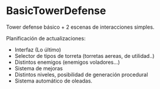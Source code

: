 # BasicTowerDefense
Tower defense básico + 2 escenas de interacciones simples.

Planificación de actualizaciones:
- Interfaz (Lo último)
- Selector de tipos de torreta (torretas aereas, de utilidad..)
- Distintos enemigos (enemigos voladores...)
- Sistema de mejoras
- Distintos niveles, posibilidad de generación procedural
- Sistema automático de oleadas.



